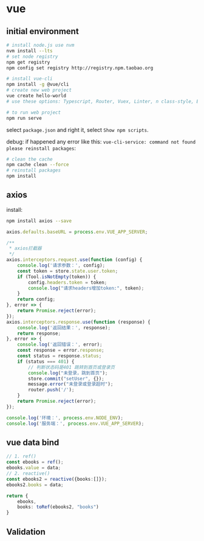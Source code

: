 # vue

## initial environment

```bash
# install node.js use nvm
nvm install --lts
# set node registry
npm get registry
npm config set registry http://registry.npm.taobao.org

# install vue-cli
npm install -g @vue/cli
# create new web project
vue create hello-world
# use these options: Typescript, Router, Vuex, Linter, n class-style, Babel n, history y, error only, Lint on save, In dedicated config files, save template.

# to run web project
npm run serve
```

select `package.json` and right it, select `Show npm scripts`.

debug: if happened any error like this: `vue-cli-service: command not found please reinstall packages`:
```bash
# clean the cache
npm cache clean --force
# reinstall packages
npm install
```

## axios

install:
```bash
npm install axios --save
```

```js
axios.defaults.baseURL = process.env.VUE_APP_SERVER;

/**
 * axios拦截器
 */
axios.interceptors.request.use(function (config) {
    console.log('请求参数：', config);
    const token = store.state.user.token;
    if (Tool.isNotEmpty(token)) {
        config.headers.token = token;
        console.log("请求headers增加token:", token);
    }
    return config;
}, error => {
    return Promise.reject(error);
});
axios.interceptors.response.use(function (response) {
    console.log('返回结果：', response);
    return response;
}, error => {
    console.log('返回错误：', error);
    const response = error.response;
    const status = response.status;
    if (status === 401) {
        // 判断状态码是401 跳转到首页或登录页
        console.log("未登录，跳到首页");
        store.commit("setUser", {});
        message.error("未登录或登录超时");
        router.push('/');
    }
    return Promise.reject(error);
});

console.log('环境：', process.env.NODE_ENV);
console.log('服务端：', process.env.VUE_APP_SERVER);

```



## vue data bind

```ts
// 1. ref()
const ebooks = ref();
ebooks.value = data;
// 2. reactive()
const ebooks2 = reactive({books:[]});
ebooks2.books = data;

return {
    ebooks,
    books: toRef(ebooks2, "books")    
}

```

## Validation